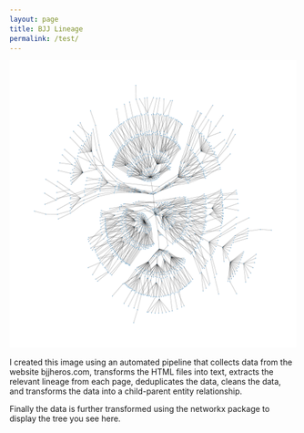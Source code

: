 ```yaml
---
layout: page
title: BJJ Lineage
permalink: /test/
---
```


![](hierarchy_kk.png)

I created this image using an automated pipeline that collects data from the website bjjheros.com, transforms the HTML files into text, extracts the relevant lineage from each page, deduplicates the data, cleans the data, and transforms the data into a child-parent entity relationship.

Finally the data is further transformed using the networkx package to display the tree you see here.

[jekyll-organization]: https://github.com/jekyll
